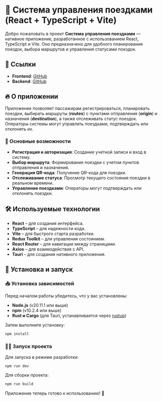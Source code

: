 # 🚆 Система управления поездками (React + TypeScript + Vite)  

Добро пожаловать в проект **Система управления поездками** — нативное приложение, разработанное с использованием React, TypeScript и Vite. Оно предназначено для удобного планирования поездок, выбора маршрутов и управления статусами поездок.  

## 📌 Ссылки  
- **Frontend**: [GitHub](https://github.com/uenokoen/web_frontend_metro)  
- **Backend**: [GitHub](https://github.com/uenokoen/web_backend_metro)

## 🔥 О приложении  
Приложение позволяет пассажирам регистрироваться, планировать поездки, выбирать маршруты (**routes**) с пунктами отправления (**origin**) и назначения (**destination**), а также отслеживать статус поездок. Операторы системы могут управлять поездками, подтверждать или отклонять их.  

### 🎯 Основные возможности  
- **Регистрация и авторизация**: Создание учетной записи и вход в систему.  
- **Выбор маршрута**: Формирование поездки с учетом пунктов отправления и назначения.  
- **Генерация QR-кода**: Получение QR-кода для поездки.  
- **Отслеживание статуса**: Просмотр текущего состояния поездки в реальном времени.  
- **Управление поездками**: Операторы могут подтверждать или отклонять поездки.  

## 🛠 Используемые технологии  
- **React** – для создания интерфейса.  
- **TypeScript** – для надежности кода.  
- **Vite** – для быстрого старта разработки.  
- **Redux Toolkit** – для управления состоянием.  
- **React Router** – для навигации между страницами.  
- **Axios** – для взаимодействия с API.  
- **Tauri** – для создания нативного приложения.  

## 🚀 Установка и запуск  

### 📥 Установка зависимостей  
Перед началом работы убедитесь, что у вас установлены:  
- **Node.js** (v20.11.1 или выше)  
- **npm** (v10.2.4 или выше)  
- **Rust и Cargo** (для Tauri, устанавливается через [rustup](https://rustup.rs/))  

Затем выполните установку:  
```bash
npm install
```  

### 🏃‍♂️ Запуск проекта  
Для запуска в режиме разработки:  
```bash
npm run dev
```  

Для сборки проекта:  
```bash
npm run build
```  

Приложение теперь готово к использованию! 🚀

